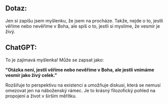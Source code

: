 ## Dotaz:

Jen si zapíšu jsem myšlenku, že jsem na procháze. Takže, nejde o to, jestli věříme nebo nevěříme v Boha, ale spíš o to, jestli si myslíme, že vesmír je živý.

## ChatGPT:

To je zajímavá myšlenka! Může se zapsat jako:  

**"Otázka není, jestli věříme nebo nevěříme v Boha, ale jestli vnímáme vesmír jako živý celek."**  

Rozšiřuje to perspektivu na existenci a umožňuje diskusi, která se nemusí omezovat jen na náboženský rámec. Je to krásný filozofický pohled na propojení a život v širším měřítku.